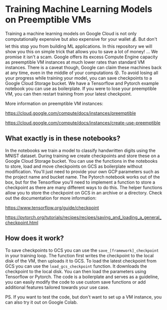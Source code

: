 # Training Machine Learning Models on Preemptible VMs

Training a machine learning models on Google Cloud is not only computationally expensive but also expensive for your wallet 💰. But don't let this stop you from building ML applications. In this repository we will show you this on simple trick that allows you to save a lot of money! ... We promise it isn't a scam. Google offers its excess Compute Engine capacity as preemptible VM instances at much lower rates than standard VM instances.  There is a caveat though, Google can claim these machines back at any time, even in the middle of your computations 😵. To avoid losing all your  progress while training your model, you can save checkpoints to a Google Cloud Storage bucket. We have a Tensorflow and Pytorch example notebook you can use as boilerplate. If you were to lose your preemptible VM, you can then restart training from your latest checkpoint.

More information on preemptible VM instances: 

https://cloud.google.com/compute/docs/instances/preemptible

https://cloud.google.com/compute/docs/instances/create-use-preemptible

## What exactly is in these notebooks?

In the notebooks we train a model to classify handwritten digits using the MNIST dataset. During training we create checkpoints and store these on a Google Cloud Storage bucket. You can use the functions in the notebooks to store, load and move checkpoints on GCS as boilerplate without modification. You'll just need to provide your own GCP parameters such as the project name and bucket name. The Pytorch notebook works out of the box, but for the Tensorflow you'll need to implement a function to store a checkpoint as there are many different ways to do this. The helper functions allow you to store the checkpoint on GCS in an archive or a directory. Check out the documentation for more information:

https://www.tensorflow.org/guide/checkpoint

https://pytorch.org/tutorials/recipes/recipes/saving_and_loading_a_general_checkpoint.html

## How does it work?

To save checkpoints to GCS you can use the `save_[framework]_checkpoint` in your training loop. The function first writes the checkpoint to the local disk of the VM, then uploads it to GCS. To load the latest checkpoint from GCS you can use the  `load_gcs_checkpoint` function. It downloads the checkpoint to the local disk. You can then load the parameters using Tensorflow or Pytorch. The code is a boilerplate and serves as a guideline, you can easily modify the code to use custom save functions or add additional features tailored towards your use case.

PS. If you want to test the code, but don't want to set up a VM instance, you can also try it out on Google Colab.

